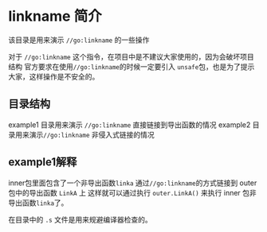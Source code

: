# linkname 简介
该目录是用来演示 `//go:linkname` 的一些操作

对于 `//go:linkname` 这个指令，在项目中是不建议大家使用的，因为会破坏项目结构
官方要求在使用`//go:linkname`的时候一定要引入 `unsafe`包，也是为了提示大家，这样操作是不安全的。

## 目录结构
example1 目录用来演示 `//go:linkname` 直接链接到导出函数的情况
example2 目录用来演示`//go:linkname` 非侵入式链接的情况

## example1解释
inner包里面包含了一个非导出函数`linka` 通过`//go:linkname`的方式链接到 outer包中的导出函数 `LinkA` 上
这样就可以通过执行 `outer.LinkA()` 来执行 inner 包非导出函数`linka`了。

在目录中的 `.s` 文件是用来规避编译器检查的。
